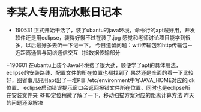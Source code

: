 ﻿# 李某人专用流水账日记本
+ 190531   正式开始干活了，装了ubantu的java环境，命令行的apt贼好用，开发软件还是用eclipse，装得好慢不过在装了.jpg
  			感觉和老师讨论项目能学到很多，以后最好多去听一下记一下。
  			今日遗留问题：wifi传输包和http传输包--近距离通信与网络通信交互（指数据传输部分

+190601	在ubantu上装个Java环境费了很大劲，顺便学了apt的具体用法，eclipse的安装路线、配置文件的所在位置也都找到了
			果然还是全面的看一下比较好，图省事儿只用apt出了一堆P事
			/etc/environment中写JAVA_HOME对应的jdk位置、
			eclipse启动错误提示窗口会返回报错文件所在位置、同时也是eclipse所在安装文件夹
			RFID定位稍微了解了一下，移动扫描方案对应的距离计算方法
			昨天的问题还没解决